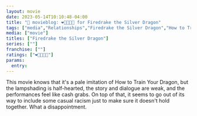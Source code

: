 ```yaml
---
layout: movie
date: 2023-05-14T10:10:48-04:00
title: "🍿 movieblog: ❤️🖤🖤🖤🖤 for Firedrake the Silver Dragon"
tags: ["media","Relationships","Firedrake the Silver Dragon","How to Train Your Dragon"]
media: ["movie"]
titles: ["Firedrake the Silver Dragon"]
series: [""]
franchise: [""]
ratings: ["❤️🖤🖤🖤🖤"]
params:
  entry:
---
```

This movie knows that it's a pale imitation of How to Train Your Dragon, but the lampshading is half-hearted, the story and dialogue are weak, and the performances feel like cash grabs. On top of that, it seems to go out of its way to include some casual racism just to make sure it doesn't hold together. What a disappointment.

